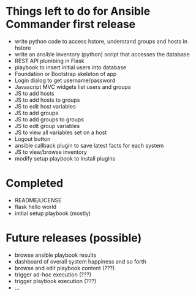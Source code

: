 Things left to do for Ansible Commander first release
=====================================================

- write python code to access hstore, understand groups and hosts in hstore
- write an ansible inventory (python) script that accesses the database
- REST API plumbing in Flask
- playbook to insert initial users into database
- Foundation or Bootstrap skeleton of app
- Login dialog to get username/password
- Javascript MVC widgets list users and groups
- JS to add hosts
- JS to add hosts to groups
- JS to edit host variables
- JS to add groups
- JS to add groups to groups
- JS to edit group variables
- JS to view all variables set on a host
- Logout button
- ansible callback plugin to save latest facts for each system
- JS to view/browse inventory
- modify setup playbook to install plugins

Completed
=========

- README/LICENSE
- flask hello world
- initial setup playbook (mostly)

Future releases (possible)
==========================

- browse ansible playbook results
- dashboard of overall system happiness and so forth
- browse and edit playbook content (???)
- trigger ad-hoc execution (???)
- trigger playbook execution (???)
- ...




